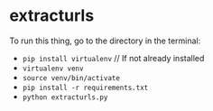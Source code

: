 # extracturls

To run this thing, go to the directory in the terminal:

* `pip install virtualenv` // If not already installed
* `virtualenv venv`
* `source venv/bin/activate`
* `pip install -r requirements.txt`
* `python extracturls.py`

